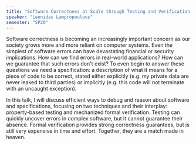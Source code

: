 ```yaml
---
title: "Software Correctness at Scale through Testing and Verification "
speaker: "Leonidas Lampropoulous"
semester: "SP20"
---
```


Software correctness is becoming an increasingly important concern as our society
grows more and more reliant on computer systems. Even the simplest of software
errors can have devastating financial or security implications. How can we find errors
in real-world applications?  How can we guarantee that such errors don't exist?  To
even begin to answer these questions we need a specification: a description of what
it means for a piece of code to be correct, stated either explicitly (e.g. my private data
are never leaked to third parties) or implicitly (e.g. this code will not terminate with an
uncaught exception).

In this talk, I will discuss efficient ways to debug and reason about software and
specifications, focusing on two techniques and their interplay: property-based
testing and mechanized formal verification. Testing can quickly uncover errors
in complex software, but it cannot guarantee their absence.  Formal verification
provides strong correctness guarantees, but is still very expensive in time and effort. 
Together, they are a match made in heaven.

